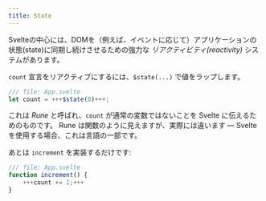 ```yaml
---
title: State
---
```


Svelteの中心には、DOMを（例えば、イベントに応じて）アプリケーションの状態(state)に同期し続けさせるための強力な _リアクティビティ(reactivity)_ システムがあります。

`count` 宣言をリアクティブにするには、`$state(...)` で値をラップします。

```js
/// file: App.svelte
let count = +++$state(0)+++;
```

これは _Rune_ と呼ばれ、`count` が通常の変数ではないことを Svelte に伝えるためのものです。 Rune は関数のように見えますが、実際には違います — Svelte を使用する場合、これは言語の一部です。

あとは `increment` を実装するだけです:

```js
/// file: App.svelte
function increment() {
	+++count += 1;+++
}
```
